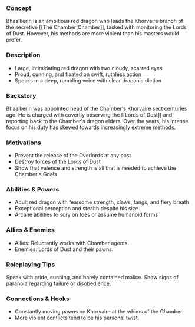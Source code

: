 ### Concept

Bhaalkerin is an ambitious red dragon who leads the Khorvaire branch of the secretive [[The Chamber|Chamber]], tasked with monitoring the Lords of Dust. However, his methods are more violent than his masters would prefer.

### Description

- Large, intimidating red dragon with two cloudy, scarred eyes
- Proud, cunning, and fixated on swift, ruthless action
- Speaks in a deep, rumbling voice with clear draconic diction

### Backstory

Bhaalkerin was appointed head of the Chamber's Khorvaire sect centuries ago. He is charged with covertly observing the [[Lords of Dust]] and reporting back to the Chamber's dragon elders. Over the years, his intense focus on his duty has skewed towards increasingly extreme methods.

### Motivations

- Prevent the release of the Overlords at any cost
- Destroy forces of the Lords of Dust
- Show that valence and strength is all that is needed to achieve the Chamber's Goals

### Abilities & Powers

- Adult red dragon with fearsome strength, claws, fangs, and fiery breath
- Exceptional perception and stealth despite his size
- Arcane abilities to scry on foes or assume humanoid forms

### Allies & Enemies

- Allies: Reluctantly works with Chamber agents.
- Enemies: Lords of Dust and their pawns.

### Roleplaying Tips

Speak with pride, cunning, and barely contained malice. Show signs of paranoia regarding failure or disobedience.

### Connections & Hooks

- Constantly moving pawns on Khorvaire at the whims of the Chamber.
- More violent conflicts tend to be his personal twist.